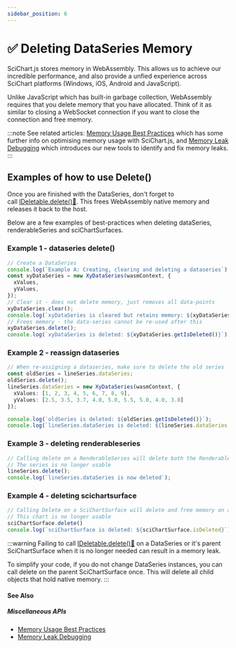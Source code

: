 ```yaml
---
sidebar_position: 6
---
```


# ✅ Deleting DataSeries Memory

SciChart.js stores memory in WebAssembly. This allows us to achieve our incredible performance, and also provide a unfied experience across SciChart platforms (Windows, iOS, Android and JavaScript).

Unlike JavaScript which has built-in garbage collection, WebAssembly requires that you delete memory that you have allocated. Think of it as similar to closing a WebSocket connection if you want to close the connection and free memory.

:::note
See related articles: [Memory Usage Best Practices](/docs/2d-charts/performance-tips/memory-best-practices) which has some further info on optimising memory usage with SciChart.js, and [Memory Leak Debugging](/docs/2d-charts/performance-tips/memory-leak-debugging) which introduces our new tools to identify and fix memory leaks.
:::

Examples of how to use Delete()
-------------------------------

Once you are finished with the DataSeries, don't forget to call [IDeletable.delete():blue_book:](https://www.scichart.com/documentation/js/current/typedoc/interfaces/ideletable.html#delete). This frees WebAssembly native memory and releases it back to the host.

Below are a few examples of best-practices when deleting dataSeries, renderableSeries and sciChartSurfaces.

### Example 1 - dataseries delete()

```ts
// Create a DataSeries
console.log(`Example A: Creating, clearing and deleting a dataseries`);
const xyDataSeries = new XyDataSeries(wasmContext, {
  xValues,
  yValues,
});
// Clear it - does not delete memory, just removes all data-points
xyDataSeries.clear();
console.log(`xyDataSeries is cleared but retains memory: ${xyDataSeries.getNativeXValues().capacity()} Datapoints`);
// Frees memory - the data-series cannot be re-used after this
xyDataSeries.delete();
console.log(`xyDataSeries is deleted: ${xyDataSeries.getIsDeleted()}`);
```

### Example 2 - reassign dataseries

```ts
// When re-assigning a dataseries, make sure to delete the old series
const oldSeries = lineSeries.dataSeries;
oldSeries.delete();
lineSeries.dataSeries = new XyDataSeries(wasmContext, {
  xValues: [1, 2, 3, 4, 5, 6, 7, 8, 9],
  yValues: [2.5, 3.5, 3.7, 4.0, 5.0, 5.5, 5.0, 4.0, 3.0]
});

console.log(`oldSeries is deleted: ${oldSeries.getIsDeleted()}`);
console.log(`lineSeries.dataSeries is deleted: ${lineSeries.dataSeries.getIsDeleted()}`);
```

### Example 3 - deleting renderableseries

```ts
// Calling delete on a RenderableSeries will delete both the RenderableSeries and its DataSeries
// The series is no longer usable
lineSeries.delete();
console.log(`lineSeries.dataSeries is now deleted`);
```

### Example 4 - deleting scichartsurface

```ts
// Calling Delete on a SciChartSurface will delete and free memory on all elements in this chart
// This chart is no longer usable
sciChartSurface.delete()
console.log(`sciChartSurface is deleted: ${sciChartSurface.isDeleted}`);
```
:::warning
Failing to call [IDeletable.delete():blue_book:](https://www.scichart.com/documentation/js/current/typedoc/interfaces/ideletable.html#delete) on a DataSeries or it's parent SciChartSurface when it is no longer needed can result in a memory leak.

To simplify your code, if you do not change DataSeries instances, you can call delete on the parent SciChartSurface once. This will delete all child objects that hold native memory.
:::

#### See Also

##### Miscellaneous APIs

- [Memory Usage Best Practices](/docs/2d-charts/performance-tips/memory-best-practices)
- [Memory Leak Debugging](/docs/2d-charts/performance-tips/memory-leak-debugging)
